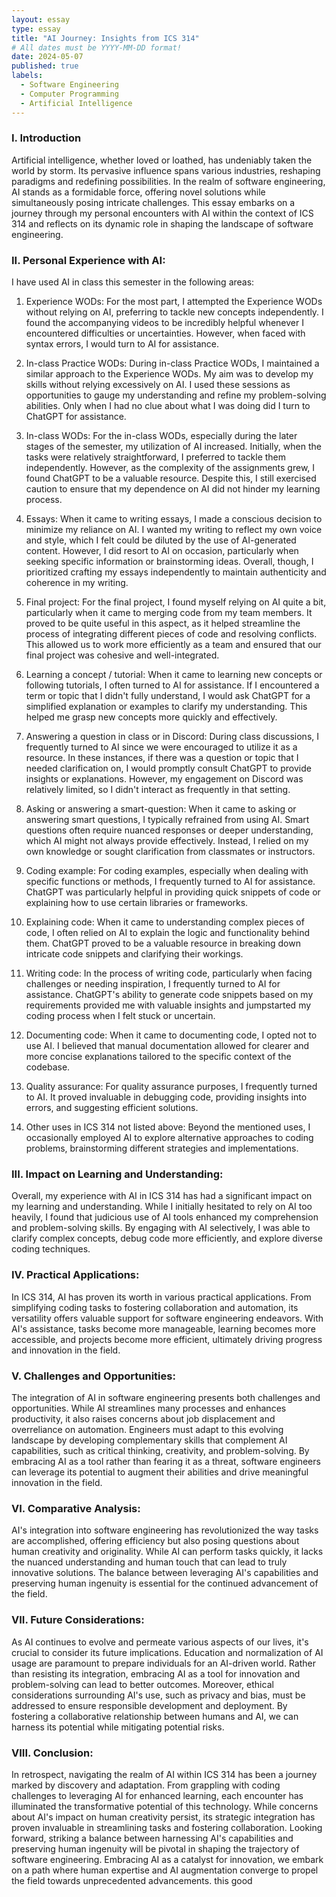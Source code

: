```yaml
---
layout: essay
type: essay
title: "AI Journey: Insights from ICS 314"
# All dates must be YYYY-MM-DD format!
date: 2024-05-07
published: true
labels:
  - Software Engineering
  - Computer Programming
  - Artificial Intelligence
---
```


### I. Introduction
Artificial intelligence, whether loved or loathed, has undeniably taken the world by storm. Its pervasive influence spans various industries, reshaping paradigms and redefining possibilities. In the realm of software engineering, AI stands as a formidable force, offering novel solutions while simultaneously posing intricate challenges. This essay embarks on a journey through my personal encounters with AI within the context of ICS 314 and reflects on its dynamic role in shaping the landscape of software engineering.

### II. Personal Experience with AI:
I have used AI in class this semester in the following areas:

  1. Experience WODs: For the most part, I attempted the Experience WODs without relying on AI, preferring to tackle new concepts independently. I found the accompanying videos to be incredibly helpful whenever I encountered difficulties or uncertainties. However, when faced with syntax errors, I would turn to AI for assistance.

  2. In-class Practice WODs: During in-class Practice WODs, I maintained a similar approach to the Experience WODs. My aim was to develop my skills without relying excessively on AI. I used these sessions as opportunities to gauge my understanding and refine my problem-solving abilities. Only when I had no clue about what I was doing did I turn to ChatGPT for assistance.

  3. In-class WODs: For the in-class WODs, especially during the later stages of the semester, my utilization of AI increased. Initially, when the tasks were relatively straightforward, I preferred to tackle them independently. However, as the complexity of the assignments grew, I found ChatGPT to be a valuable resource. Despite this, I still exercised caution to ensure that my dependence on AI did not hinder my learning process.

  4. Essays: When it came to writing essays, I made a conscious decision to minimize my reliance on AI. I wanted my writing to reflect my own voice and style, which I felt could be diluted by the use of AI-generated content. However, I did resort to AI on occasion, particularly when seeking specific information or brainstorming ideas. Overall, though, I prioritized crafting my essays independently to maintain authenticity and coherence in my writing. 

  5. Final project: For the final project, I found myself relying on AI quite a bit, particularly when it came to merging code from my team members. It proved to be quite useful in this aspect, as it helped streamline the process of integrating different pieces of code and resolving conflicts. This allowed us to work more efficiently as a team and ensured that our final project was cohesive and well-integrated. 

  6. Learning a concept / tutorial: When it came to learning new concepts or following tutorials, I often turned to AI for assistance. If I encountered a term or topic that I didn't fully understand, I would ask ChatGPT for a simplified explanation or examples to clarify my understanding. This helped me grasp new concepts more quickly and effectively. 

  7. Answering a question in class or in Discord: During class discussions, I frequently turned to AI since we were encouraged to utilize it as a resource. In these instances, if there was a question or topic that I needed clarification on, I would promptly consult ChatGPT to provide insights or explanations. However, my engagement on Discord was relatively limited, so I didn't interact as frequently in that setting.

  8. Asking or answering a smart-question: When it came to asking or answering smart questions, I typically refrained from using AI. Smart questions often require nuanced responses or deeper understanding, which AI might not always provide effectively. Instead, I relied on my own knowledge or sought clarification from classmates or instructors.

  9. Coding example: For coding examples, especially when dealing with specific functions or methods, I frequently turned to AI for assistance. ChatGPT was particularly helpful in providing quick snippets of code or explaining how to use certain libraries or frameworks.

  10. Explaining code: When it came to understanding complex pieces of code, I often relied on AI to explain the logic and functionality behind them. ChatGPT proved to be a valuable resource in breaking down intricate code snippets and clarifying their workings.

  11. Writing code: In the process of writing code, particularly when facing challenges or needing inspiration, I frequently turned to AI for assistance. ChatGPT's ability to generate code snippets based on my requirements provided me with valuable insights and jumpstarted my coding process when I felt stuck or uncertain. 

  12. Documenting code: When it came to documenting code, I opted not to use AI. I believed that manual documentation allowed for clearer and more concise explanations tailored to the specific context of the codebase.

  13. Quality assurance: For quality assurance purposes, I frequently turned to AI. It proved invaluable in debugging code, providing insights into errors, and suggesting efficient solutions.

  14. Other uses in ICS 314 not listed above: Beyond the mentioned uses, I occasionally employed AI to explore alternative approaches to coding problems, brainstorming different strategies and implementations.


### III. Impact on Learning and Understanding:
Overall, my experience with AI in ICS 314 has had a significant impact on my learning and understanding. While I initially hesitated to rely on AI too heavily, I found that judicious use of AI tools enhanced my comprehension and problem-solving skills. By engaging with AI selectively, I was able to clarify complex concepts, debug code more efficiently, and explore diverse coding techniques.

### IV. Practical Applications:
In ICS 314, AI has proven its worth in various practical applications. From simplifying coding tasks to fostering collaboration and automation, its versatility offers valuable support for software engineering endeavors. With AI's assistance, tasks become more manageable, learning becomes more accessible, and projects become more efficient, ultimately driving progress and innovation in the field.

### V. Challenges and Opportunities:
The integration of AI in software engineering presents both challenges and opportunities. While AI streamlines many processes and enhances productivity, it also raises concerns about job displacement and overreliance on automation. Engineers must adapt to this evolving landscape by developing complementary skills that complement AI capabilities, such as critical thinking, creativity, and problem-solving. By embracing AI as a tool rather than fearing it as a threat, software engineers can leverage its potential to augment their abilities and drive meaningful innovation in the field.

### VI. Comparative Analysis:
AI's integration into software engineering has revolutionized the way tasks are accomplished, offering efficiency but also posing questions about human creativity and originality. While AI can perform tasks quickly, it lacks the nuanced understanding and human touch that can lead to truly innovative solutions. The balance between leveraging AI's capabilities and preserving human ingenuity is essential for the continued advancement of the field.

### VII. Future Considerations:
As AI continues to evolve and permeate various aspects of our lives, it's crucial to consider its future implications. Education and normalization of AI usage are paramount to prepare individuals for an AI-driven world. Rather than resisting its integration, embracing AI as a tool for innovation and problem-solving can lead to better outcomes. Moreover, ethical considerations surrounding AI's use, such as privacy and bias, must be addressed to ensure responsible development and deployment. By fostering a collaborative relationship between humans and AI, we can harness its potential while mitigating potential risks.

### VIII. Conclusion:
In retrospect, navigating the realm of AI within ICS 314 has been a journey marked by discovery and adaptation. From grappling with coding challenges to leveraging AI for enhanced learning, each encounter has illuminated the transformative potential of this technology. While concerns about AI's impact on human creativity persist, its strategic integration has proven invaluable in streamlining tasks and fostering collaboration. Looking forward, striking a balance between harnessing AI's capabilities and preserving human ingenuity will be pivotal in shaping the trajectory of software engineering. Embracing AI as a catalyst for innovation, we embark on a path where human expertise and AI augmentation converge to propel the field towards unprecedented advancements.
this good

